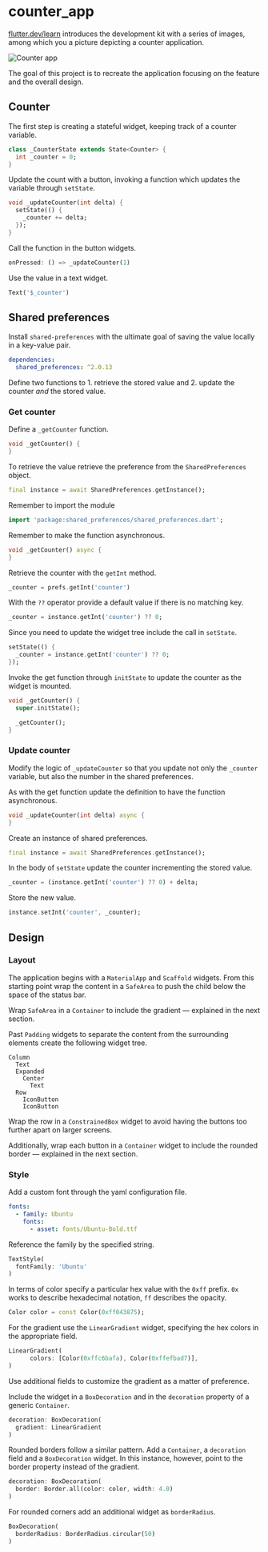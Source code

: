 # counter_app

[flutter.dev/learn](https://flutter.dev/learn) introduces the development kit with a series of images, among which you a picture depicting a counter application.

![Counter app](https://storage.googleapis.com/cms-storage-bucket/740d82517a6f13db51bd.png)

The goal of this project is to recreate the application focusing on the feature and the overall design.

## Counter

The first step is creating a stateful widget, keeping track of a counter variable.

```dart
class _CounterState extends State<Counter> {
  int _counter = 0;
}
```

Update the count with a button, invoking a function which updates the variable through `setState`.

```dart
void _updateCounter(int delta) {
  setState(() {
    _counter += delta;
  });
}
```

Call the function in the button widgets.

```dart
onPressed: () => _updateCounter(1)
```

Use the value in a text widget.

```dart
Text('$_counter')
```

## Shared preferences

Install `shared-preferences` with the ultimate goal of saving the value locally in a key-value pair.

```yaml
dependencies:
  shared_preferences: ^2.0.13
```

Define two functions to 1. retrieve the stored value and 2. update the counter _and_ the stored value.

### Get counter

Define a `_getCounter` function.

```dart
void _getCounter() {
}
```

To retrieve the value retrieve the preference from the `SharedPreferences` object.

```dart
final instance = await SharedPreferences.getInstance();
```

Remember to import the module

```dart
import 'package:shared_preferences/shared_preferences.dart';
```

Remember to make the function asynchronous.

```dart
void _getCounter() async {
}
```

Retrieve the counter with the `getInt` method.

```dart
_counter = prefs.getInt('counter')
```

With the `??` operator provide a default value if there is no matching key.

```dart
_counter = instance.getInt('counter') ?? 0;
```

Since you need to update the widget tree include the call in `setState`.

```dart
setState(() {
  _counter = instance.getInt('counter') ?? 0;
});
```

Invoke the get function through `initState` to update the counter as the widget is mounted.

```dart
void _getCounter() {
  super.initState();

  _getCounter();
}
```

### Update counter

Modify the logic of `_updateCounter` so that you update not only the `_counter` variable, but also the number in the shared preferences.

As with the get function update the definition to have the function asynchronous.

```dart
void _updateCounter(int delta) async {
}
```

Create an instance of shared preferences.

```dart
final instance = await SharedPreferences.getInstance();
```

In the body of `setState` update the counter incrementing the stored value.

```dart
_counter = (instance.getInt('counter') ?? 0) + delta;
```

Store the new value.

```dart
instance.setInt('counter', _counter);
```

## Design

### Layout

The application begins with a `MaterialApp` and `Scaffold` widgets. From this starting point wrap the content in a `SafeArea` to push the child below the space of the status bar.

Wrap `SafeArea` in a `Container` to include the gradient — explained in the next section.

Past `Padding` widgets to separate the content from the surrounding elements create the following widget tree.

```text
Column
  Text
  Expanded
    Center
      Text
  Row
    IconButton
    IconButton
```

Wrap the row in a `ConstrainedBox` widget to avoid having the buttons too further apart on larger screens.

Additionally, wrap each button in a `Container` widget to include the rounded border — explained in the next section.

### Style

Add a custom font through the yaml configuration file.

```yaml
fonts:
  - family: Ubuntu
    fonts:
      - asset: fonts/Ubuntu-Bold.ttf
```

Reference the family by the specified string.

```dart
TextStyle(
  fontFamily: 'Ubuntu'
)
```

In terms of color specify a particular hex value with the `0xff` prefix. `0x` works to describe hexadecimal notation, `ff` describes the opacity.

```dart
Color color = const Color(0xff043875);
```

For the gradient use the `LinearGradient` widget, specifying the hex colors in the appropriate field.

```dart
LinearGradient(
      colors: [Color(0xffc6bafa), Color(0xffefbad7)],
)
```

Use additional fields to customize the gradient as a matter of preference.

Include the widget in a `BoxDecoration` and in the `decoration` property of a generic `Container`.

```dart
decoration: BoxDecoration(
  gradient: LinearGradient
)
```

Rounded borders follow a similar pattern. Add a `Container`, a `decoration` field and a `BoxDecoration` widget. In this instance, however, point to the border property instead of the gradient.

```dart
decoration: BoxDecoration(
  border: Border.all(color: color, width: 4.0)
)
```

For rounded corners add an additional widget as `borderRadius`.

```dart
BoxDecoration(
  borderRadius: BorderRadius.circular(50)
)
```
